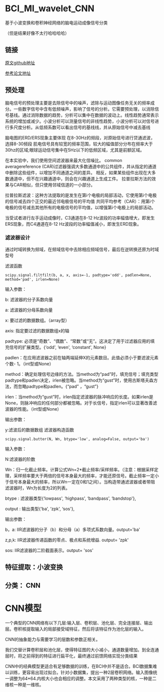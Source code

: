# BCI_MI_wavelet_CNN
基于小波变换和卷积神经网络的脑电运动成像信号分类

（但是结果好像不太行哈哈哈哈）

## 链接
 [原文github地址](https://github.com/dalinzhangzdl/BCI_MI_Wavelet_CNN)
 
 [参考论文地址](https://ieeexplore.ieee.org/document/8585027)
 
 ## 预处理

脑电信号的预处理主要是去除信号中的噪声，滤除与运动图像任务无关的频率成分。一些数字信号中含有低频噪声，影响了信号的分析。它需要预处理，以消除信号基线。通过消除数据的趋势，分析可以集中在数据的波动上。线性趋势通常表示系统的增加或减少。小波分析可以测量信号的非线性趋势，小波分析可以对信号进行多尺度分析。从低频系数可以看出信号的基线线，并从原始信号中减去基线


脑电图的ERD/ERS现象主要体现  在8-30Hz的频段，对原始信号进行贷通滤波，选择8-30频段
肌电信号具有较宽的频率范围，较大的幅值部分分布在频率大于30hz的区域;眼球运动信号集中在5Hz以下的低频区域，尤其是前额区域。


在本实验中，我们使用空间滤波器来最大化信噪比。
common averagereference (CAR)过滤器强调大多数通道中的公共组件，并从指定的通道中删除这些组件，以增加不同通道之间的差异。
相反，如果某些组件出现在大多数通道中，但不在兴趣通道中，则会在兴趣通道上生成工件。
拉普拉斯方法的效果与CAR相似，但只使用邻域信道的一小部分。


拉普拉斯滤波：这种方法提取的是发生在第i个电极的局部活动，它使用第i个电极的信号减去四个正交的最近邻电极信号的平均值
共同平均参考（CAR）：用第i个电极的信号减去其他所有的电极信号的平均值，以增强第i个电极上的局部活动。


当受试者进行左手运动成像时，C3通道在8-12 Hz波段的功率幅值增大，即发生ERS现象，而C4通道在8-12 Hz波段的功率幅值减小，即发生ERD现象。
### 滤波器设计
通过时域转换为频域，在频域信号中去除相应频域信号，最后在逆转换还原为时域型号


滤波函数

```
scipy.signal.filtfilt(b, a, x, axis=-1, padtype='odd', padlen=None, method='pad', irlen=None)
```
输入参数：

b: 滤波器的分子系数向量

a: 滤波器的分母系数向量

x: 要过滤的数据数组。（array型）

axis: 指定要过滤的数据数组x的轴

padtype: 必须是“奇数”、“偶数”、“常数”或“无”。这决定了用于过滤器应用的填充信号的扩展类型。{‘odd', ‘even', ‘constant', None}

padlen：在应用滤波器之前在轴两端延伸X的元素数目。此值必须小于要滤波元素个数- 1。（int型或None）

method：确定处理信号边缘的方法。当method为“pad”时，填充信号；填充类型padtype和padlen决定，irlen被忽略。当method为“gust”时，使用古斯塔夫森方法，而忽略padtype和padlen。{“pad” ，“gust”}

irlen：当method为“gust”时，irlen指定滤波器的脉冲响应的长度。如果irlen是None，则脉冲响应的任何部分都被忽略。对于长信号，指定irlen可以显著改善滤波器的性能。（int型或None）

输出参数：

y:滤波后的数据数组
滤波器构造函数
```
scipy.signal.butter(N, Wn, btype='low', analog=False, output='ba')
```
输入参数：

N:滤波器的阶数

Wn：归一化截止频率。计算公式Wn=2*截止频率/采样频率。（注意：根据采样定理，采样频率要大于两倍的信号本身最大的频率，才能还原信号。截止频率一定小于信号本身最大的频率，所以Wn一定在0和1之间）。当构造带通滤波器或者带阻滤波器时，Wn为长度为2的列表。

btype : 滤波器类型{‘lowpass', ‘highpass', ‘bandpass', ‘bandstop'},

output : 输出类型{‘ba', ‘zpk', ‘sos'},

输出参数：

b，a: IIR滤波器的分子（b）和分母（a）多项式系数向量。output='ba'

z,p,k: IIR滤波器传递函数的零点、极点和系统增益. output= 'zpk'

sos: IIR滤波器的二阶截面表示。output= 'sos'




## 特征提取：小波变换

## 分类： CNN
# CNN模型
一个典型的CNN网络有以下几层:输入层、卷积层、池化层、完全连接层、输出层。卷积核提取输入的局部接受域特征，然后将该特征作为池化层的输入。

CNN的抽象能力与需要学习的层数和参数正相关。

我们交替计算卷积层和池化层，使得特征图的大小减小，通道数量增加。到全连通层时，将之前得到的特征进行扁平化，最终通过前馈网络实现分类结果

CNN中的经典模型更适合有足够数据的训练，在BCI中并不是适合。BCI数据集难以训练，更容易出现过拟合。针对小数据集，提出一种2层卷积网络。输入图像统一调整为64*64.内核大小也会相应的调整。本文采用了两种类型的核，一种是二维核一种是一维核。

